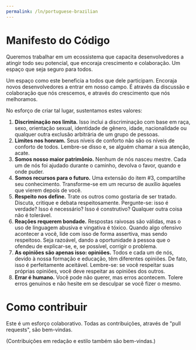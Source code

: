 ```yaml
---
permalink: /ln/portuguese-brazilian
---
```

Manifesto do Código
===================

Queremos trabalhar em um ecossistema que capacita desenvolvedores a atingir todo seu potencial, que encoraja crescimento e colaboração. Um espaço que seja seguro para todos.

Um espaço como este beneficia a todos que dele participam. Encoraja novos desenvolvedores a entrar em nosso campo. É através da discussão e colaboração que nós crescemos, e através do crescimento que nós melhoramos.

No esforço de criar tal lugar, sustentamos estes valores:

1. **Discriminação nos limita.** Isso inclui a discriminação com base em raça, sexo, orientação sexual, identidade de gênero, idade, nacionalidade ou qualquer outra exclusão arbitrária de um grupo de pessoas.
2. **Limites nos honram.** Seus níveis de conforto não são os níveis de conforto de todos. Lembre-se disso e, se alguém chamar a sua atenção, acate.
3. **Somos nosso maior patrimônio.** Nenhum de nós nasceu mestre. Cada um de nós foi ajudado durante o caminho, devolva o favor, quando e onde puder.
4. **Somos recursos para o futuro.** Uma extensão do item #3, compartilhe seu conhecimento. Transforme-se em um recurso de auxílio àqueles que vierem depois de você.
5. **Respeito nos define.** Trate os outros como gostaria de ser tratado. Discuta, critique e debata respeitosamente. Pergunte-se: isso é verdade? Isso é necessário? Isso é construtivo? Qualquer outra coisa não é tolerável.
6. **Reações requerem bondade.** Respostas raivosas são válidas, mas o uso de linguagem abusiva e vingativa é tóxico. Quando algo ofensivo acontecer a você, lide com isso de forma assertiva, mas sendo respeitoso. Seja razoável, dando a oportunidade à pessoa que o ofendeu de explicar-se, e, se possível, corrigir o problema.
7. **As opiniões são apenas isso: opiniões.** Todos e cada um de nós, devido à nossa formação e educação, têm diferentes opiniões. De fato, isso é perfeitamente aceitável. Lembre-se: se você respeitar suas próprias opiniões, você deve respeitar as opiniões dos outros.
8. **Errar é humano.** Você pode não querer, mas erros acontecem. Tolere erros genuínos e não hesite em se desculpar se você fizer o mesmo.

Como contribuir
===============

Este é um esforço colaborativo. Todas as contribuições, através de "pull requests", são bem-vindas.

(Contribuições em redação e estilo também são bem-vindas.)
